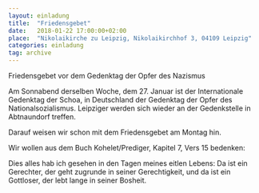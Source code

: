 ```yaml
---
layout: einladung
title:  "Friedensgebet"
date:   2018-01-22 17:00:00+02:00
place:  "Nikolaikirche zu Leipzig, Nikolaikirchhof 3, 04109 Leipzig"
categories: einladung
tag: archive
---
```


Friedensgebet vor dem Gedenktag der Opfer des Nazismus

Am Sonnabend derselben Woche, dem 27. Januar ist der Internationale Gedenktag der Schoa,
in Deutschland der Gedenktag der Opfer des Nationalsozialismus.
Leipziger werden sich wieder an der Gedenkstelle in Abtnaundorf treffen.

Darauf weisen wir schon mit dem Friedensgebet am Montag hin.

Wir wollen aus dem Buch
Kohelet/Prediger, Kapitel 7, Vers 15 bedenken:

Dies alles hab ich gesehen in den Tagen meines eitlen Lebens:
Da ist ein Gerechter, der geht zugrunde in seiner Gerechtigkeit, und da ist ein Gottloser, der lebt lange in seiner Bosheit.
